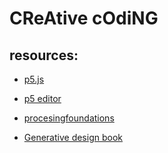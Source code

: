 # CReAtive cOdiNG

## resources:
* [p5.js](https://p5js.org/)
* [p5 editor](https://editor.p5js.org/)
* [procesingfoundations](https://processingfoundation.org/)

* [Generative design book](http://generative-gestaltung.de/)
